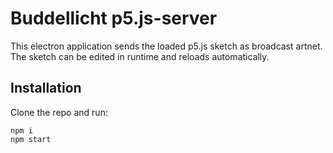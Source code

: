 # Buddellicht p5.js-server
This electron application sends the loaded p5.js sketch as broadcast artnet. The sketch can be edited in runtime and reloads automatically.

## Installation
Clone the repo and run:

```
npm i
npm start
```
